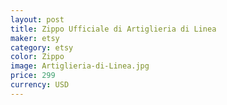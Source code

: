 ```yaml
---
layout: post
title: Zippo Ufficiale di Artiglieria di Linea
maker: etsy
category: etsy
color: Zippo
image: Artiglieria-di-Linea.jpg
price: 299
currency: USD
---
```


